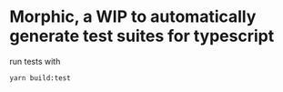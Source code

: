 # Morphic, a WIP to automatically generate test suites for typescript

run tests with 

```
yarn build:test
```
